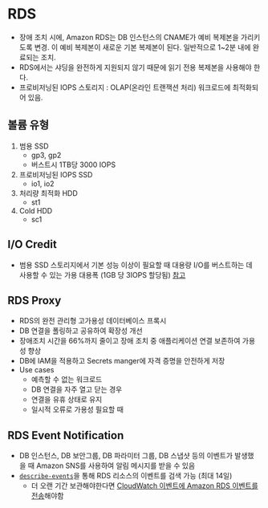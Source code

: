 # RDS

- 장애 조치 시에, Amazon RDS는 DB 인스턴스의 CNAME가 예비 복제본을 가리키도록 변경. 이 예비 복제본이 새로운 기본 복제본이 된다. 일반적으로 1~2분 내에 완료되는 조치.
- RDS에서는 샤딩을 완전하게 지원되지 않기 때문에 읽기 전용 복제본을 사용해야 한다.
- 프로비저닝된 IOPS 스토리지 : OLAP(온라인 트랜잭션 처리) 워크로드에 최적화되어 있음.

## 볼륨 유형
1. 범용 SSD
    - gp3, gp2
    - 버스트시 1TB당 3000 IOPS
2. 프로비저닝된 IOPS SSD
    - io1, io2
3. 처리량 최적화 HDD
    - st1
4. Cold HDD
    - sc1

## I/O Credit
- 범용 SSD 스토리지에서 기본 성능 이상이 필요할 때 대용량 I/O를 버스트하는 데 사용할 수 있는 가용 대용폭 (1GB 당 3IOPS 할당됨) 
[참고](https://docs.aws.amazon.com/ko_kr/AmazonRDS/latest/UserGuide/CHAP_Storage.html#Concepts.Storage.GeneralSSD)

## RDS Proxy
- RDS의 완전 관리형 고가용성 데이터베이스 프록시
- DB 연결을 폴링하고 공유하여 확장성 개선
- 장애조치 시간을 66%까지 줄이고 장애 조치 중 애플리케이션 연결 보존하여 가용성 향상
- DB에 IAM을 적용하고 Secrets manger에 자격 증명을 안전하게 저장
- Use cases
    - 예측할 수 없는 워크로드
    - DB 연결을 자주 열고 닫는 경우
    - 연결을 유휴 상태로 유지
    - 일시적 오류로 가용성 필요할 때

## RDS Event Notification
- DB 인스턴스, DB 보안그룹, DB 파라미터 그룹, DB 스냅샷 등의 이벤트가 발생했을 때 Amazon SNS를 사용하여 알림 메시지를 받을 수 있음
- [`describe-events`](https://docs.aws.amazon.com/cli/latest/reference/rds/describe-events.html)을 통해 RDS 리소스의 이벤트를 검색 가능 (최대 14일)
    - 더 오랜 기간 보관해야한다면 [CloudWatch 이벤트에 Amazon RDS 이벤트를 전송](https://docs.aws.amazon.com/ko_kr/AmazonRDS/latest/UserGuide/rds-cloud-watch-events.html#rds-cloudwatch-events.sending-to-cloudwatch-events)해야함
